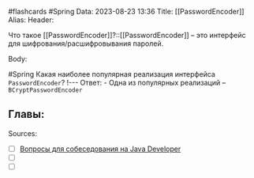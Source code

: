 #flashcards #Spring 
Data: 2023-08-23 13:36
Title: [[PasswordEncoder]]
Alias:
Header:

Что такое [[PasswordEncoder]]?::[[PasswordEncoder]] – это интерфейс для шифрования/расшифровывания паролей.
<!--SR:!2023-11-03,10,750-->


Body:

#Spring 
Какая наиболее популярная реализация интерфейса `PasswordEncoder`?
!---
Ответ:
	- Одна из популярных реализаций – `BCryptPasswordEncoder`
<!--SR:!2023-11-03,10,425-->




Главы:
-


Sources:
- [ ] [Вопросы для собеседования на Java Developer](https://github.com/enhorse/java-interview/blob/master/README.md#%D0%9E%D0%9E%D0%9F)
- [ ] []()
- [ ] []()
